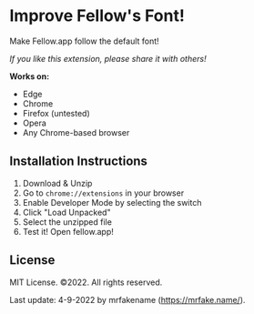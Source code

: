 # Improve Fellow's Font!
Make Fellow.app follow the default font!

_If you like this extension, please share it with others!_

**Works on:**
* Edge
* Chrome
* Firefox (untested)
* Opera
* Any Chrome-based browser
## Installation Instructions
1. Download & Unzip
2. Go to `chrome://extensions` in your browser
3. Enable Developer Mode by selecting the switch
4. Click "Load Unpacked"
5. Select the unzipped file
6. Test it! Open fellow.app!
## License
MIT License. &copy;2022. All rights reserved.

Last update: 4-9-2022 by mrfakename (https://mrfake.name/).
